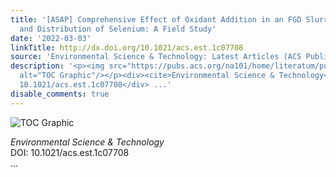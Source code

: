 ```yaml
---
title: '[ASAP] Comprehensive Effect of Oxidant Addition in an FGD Slurry on the Removal
  and Distribution of Selenium: A Field Study'
date: '2022-03-03'
linkTitle: http://dx.doi.org/10.1021/acs.est.1c07708
source: 'Environmental Science & Technology: Latest Articles (ACS Publications)'
description: '<p><img src="https://pubs.acs.org/na101/home/literatum/publisher/achs/journals/content/esthag/0/esthag.ahead-of-print/acs.est.1c07708/20220303/images/medium/es1c07708_0010.gif"
  alt="TOC Graphic"/></p><div><cite>Environmental Science & Technology</cite></div><div>DOI:
  10.1021/acs.est.1c07708</div> ...'
disable_comments: true
---
```

<p><img src="https://pubs.acs.org/na101/home/literatum/publisher/achs/journals/content/esthag/0/esthag.ahead-of-print/acs.est.1c07708/20220303/images/medium/es1c07708_0010.gif" alt="TOC Graphic"/></p><div><cite>Environmental Science & Technology</cite></div><div>DOI: 10.1021/acs.est.1c07708</div> ...